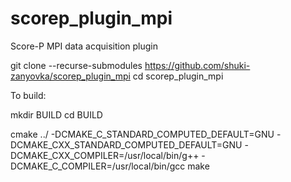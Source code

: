 # scorep_plugin_mpi
Score-P MPI data acquisition plugin

git clone --recurse-submodules  https://github.com/shuki-zanyovka/scorep_plugin_mpi
cd scorep_plugin_mpi

To build:

mkdir BUILD
cd BUILD

cmake ../ -DCMAKE_C_STANDARD_COMPUTED_DEFAULT=GNU -DCMAKE_CXX_STANDARD_COMPUTED_DEFAULT=GNU -DCMAKE_CXX_COMPILER=/usr/local/bin/g++ -DCMAKE_C_COMPILER=/usr/local/bin/gcc
make


